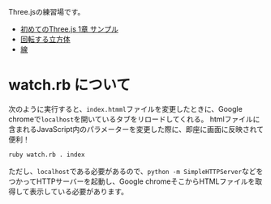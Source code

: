 Three.jsの練習場です。

- [初めてのThree.js 1章 サンプル](chapter1.html)
- [回転する立方体](cube.html)
- [線](line.html)

# watch.rb について

次のように実行すると、`index.htmml`ファイルを変更したときに、Google chromeで`localhost`を開いているタブをリロードしてくれる。
htmlファイルに含まれるJavaScript内のパラメーターを変更した際に、即座に画面に反映されて便利！

```sh
ruby watch.rb . index
```

ただし、`localhost`である必要があるので、`python -m SimpleHTTPServer`などをつかってHTTPサーバーを起動し、Google chromeそこからHTMLファイルを取得して表示している必要があります。
